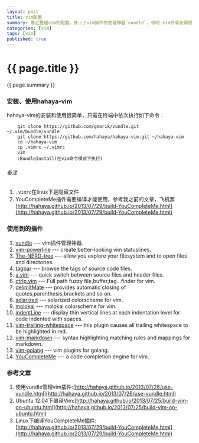 ```yaml
---
layout: post
title: vim配置
summary: 最近整理vim的配置，换上了vim插件的管理神器`vundle`，顿时.vim目录变得很干净、清晰，`vundle`使用git来管理插件、一键更新，从此一个`.vimrc`走天下，我的配置托管在GitHub这里[https://github.com/hahaya/hahaya-vim](https://github.com/hahaya/hahaya-vim),妈妈再也不用担心我的vim配置了~
categories: [vim]
tags: [vim]
published: true
---
```


# {{ page.title }} #
{{ page.summary }}

### 安装、使用hahaya-vim ###
hahaya-vim的安装和使用很简单，只需在终端中依次执行如下命令：  

        git clone https://github.com/gmarik/vundle.git ~/.vim/bundle/vundle  
        git clone https://github.com/hahaya/hahaya-vim.git ~/hahaya-vim
        cd ~/hahaya-vim
        cp .vimrc ~/.vimrc
        vim
        :BundleInstall(在vim命令模式下执行)

###### 备注 ######  
1. `.vimrc`在linux下是隐藏文件  
2. YouCompleteMe插件需要编译才能使用，参考我之前的文章，飞机票[http://hahaya.github.io/2013/07/29/build-YouCompleteMe.html](http://hahaya.github.io/2013/07/29/build-YouCompleteMe.html)  

### 使用到的插件 ###
1. [vundle](https://github.com/gmarik/vundle) --- vim插件管理神器.  
2. [vim-powerline](https://github.com/Lokaltog/vim-powerline) --- create better-looking vim statuslines.  
3. [The-NERD-tree](https://github.com/vim-scripts/The-NERD-tree) --- allow you explore your filesystem and to open files and directories.  
4. [tagbar](https://github.com/majutsushi/tagbar) --- browse the tags of source code files.  
5. [a.vim](https://github.com/vim-scripts/a.vim) --- quick switch between source files and header files.  
6. [ctrlp.vim](https://github.com/kien/ctrlp.vim) --- Full path fuzzy file,buffer,tag...finder for vim.  
7. [delimitMate](ttps://github.com/Raimondi/delimitMate) --- provides automatic closing of quotes,parenthesis,brackets and so on.  
8. [solarized](https://github.com/altercation/vim-colors-solarized) --- solarized colorscheme for vim.  
9. [molokai](https://github.com/tomasr/molokai) --- molokai colorscheme for vim.  
10. [indentLine](https://github.com/Yggdroot/indentLine) --- display thin vertical lines at each indentation level for code indented with spaces.  
11. [vim-trailing-whitespace](https://github.com/bronson/vim-trailing-whitespace) --- this plugin causes all trailing whitespace to be highlighted in red.  
12. [vim-markdown](https://github.com/plasticboy/vim-markdown) --- syntax highlighting,matching rules and mappings for markdown.  
13. [vim-golang](https://github.com/jnwhiteh/vim-golang) --- vim plugins for golang.  
14. [YouCompleteMe](https://github.com/Valloric/YouCompleteMe) --- a code completion engine for vim.

### 参考文章 ###
1. 使用vundle管理vim插件:[http://hahaya.github.io/2013/07/26/use-vundle.html](http://hahaya.github.io/2013/07/26/use-vundle.html)  
2. Ubuntu 12.04下编译Vim:[http://hahaya.github.io/2013/07/25/build-vim-on-ubuntu.html](http://hahaya.github.io/2013/07/25/build-vim-on-ubuntu.html)  
3. Linux下编译YouCompleteMe插件:[http://hahaya.github.io/2013/07/29/build-YouCompleteMe.html](http://hahaya.github.io/2013/07/29/build-YouCompleteMe.html)
